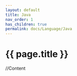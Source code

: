 ```yaml
---
layout: default
title: Java
nav_order: 1
has_children: true
permalink: docs/Language/Java
---
```


{{ page.title }}
======================

//Content